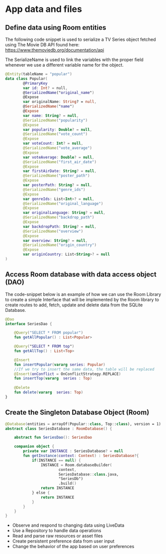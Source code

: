 # App data and files

## Define data using Room entities
The following code snippet is used to serialize a TV Series object fetched using The Movie DB API found here: https://www.themoviedb.org/documentation/api

The SerializeName is used to link the variables with the proper field whenever we use a different variable name for the object. 

```kotlin
@Entity(tableName = "popular")
data class Popular(
        @PrimaryKey
        var id: Int? = null,
        @SerializedName("original_name")
        @Expose
        var originalName: String? = null,
        @SerializedName("name")
        @Expose
        var name: String? = null,
        @SerializedName("popularity")
        @Expose
        var popularity: Double? = null,
        @SerializedName("vote_count")
        @Expose
        var voteCount: Int? = null,
        @SerializedName("vote_average")
        @Expose
        var voteAverage: Double? = null,
        @SerializedName("first_air_date")
        @Expose
        var firstAirDate: String? = null,
        @SerializedName("poster_path")
        @Expose
        var posterPath: String? = null,
        @SerializedName("genre_ids")
        @Expose
        var genreIds: List<Int>? = null,
        @SerializedName("original_language")
        @Expose
        var originalLanguage: String? = null,
        @SerializedName("backdrop_path")
        @Expose
        var backdropPath: String? = null,
        @SerializedName("overview")
        @Expose
        var overview: String? = null,
        @SerializedName("origin_country")
        @Expose
        var originCountry: List<String>? = null
)
```


## Access Room database with data access object (DAO)
The code-snippet below is an example of how we can use the Room Library to create a simple Interface that will be implemented by the Room library to create routes to add, fetch, update and delete data from the SQLite Database. 

```kotlin
@Dao
interface SeriesDao {

    @Query("SELECT * FROM popular")
    fun getAllPopular() : List<Popular>

    @Query("SELECT * FROM top")
    fun getAllTop() : List<Top>

    @Insert
    fun insertPopular(vararg series: Popular)
    //If we try to insert the same data, the table will be replaced
    @Insert(onConflict = OnConflictStrategy.REPLACE)
    fun insertTop(vararg  series : Top)
    
    @Delete
    fun delete(vararg  series: Top)
}
```
## Create the Singleton Database Object (Room)

```kotlin
@Database(entities = arrayOf(Popular::class, Top::class), version = 1)
abstract class SeriesDatabase : RoomDatabase() {

    abstract fun SeriesDao(): SeriesDao

    companion object {
        private var INSTANCE : SeriesDatabase? = null
        fun getInstance(context: Context) : SeriesDatabase?{
            if(INSTANCE == null) {
                INSTANCE = Room.databaseBuilder(
                        context,
                        SeriesDatabase::class.java,
                        "SeriesDb")
                        .build()
                return INSTANCE
            } else {
                return INSTANCE
            }
        }
    }
}
```

* Observe and respond to changing data using LiveData
* Use a Repository to handle data operations
* Read and parse raw resources or asset files
* Create persistent preference data from user input
* Change the behavior of the app based on user preferences
